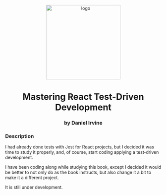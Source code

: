 <p align="center">
  <a href="https://www.gatsbyjs.com">
    <img alt="logo" src="https://www.packtpub.com/media/catalog/product/cache/4cdce5a811acc0d2926d7f857dceb83b/b/1/b10700_cover.png" width="240" />
  </a>
</p>
<h1 align="center">
  Mastering React Test-Driven Development
</h1>
<h3 align="center">
  by Daniel Irvine
</h3>


<h3 align="left">Description</h3>

<p>I had already done tests with Jest for React projects, but I decided it was time to study it properly, and, of course, start coding applying a test-driven development.</p>
<p>I have been coding along while studying this book, except I decided it would be better to not only do as the book instructs, but also change it a bit to make it a different project.</p>
<p>It is still under development.</p>
